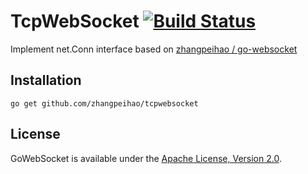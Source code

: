 TcpWebSocket [![Build Status](https://secure.travis-ci.org/zhangpeihao/tcpwebsocket.png)](http://travis-ci.org/zhangpeihao/tcpwebsocket)
======

Implement net.Conn interface based on [zhangpeihao / go-websocket](https://github.com/zhangpeihao/go-websocket)

## Installation

    go get github.com/zhangpeihao/tcpwebsocket

## License

GoWebSocket is available under the [Apache License, Version 2.0](http://www.apache.org/licenses/LICENSE-2.0.html).

